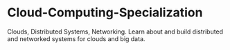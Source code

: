 # Cloud-Computing-Specialization
Clouds, Distributed Systems, Networking. Learn about and build distributed and networked systems for clouds and big data.
